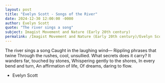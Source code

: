 ```yaml
---
layout: post
title: "Evelyn Scott - Songs of the River"
date: 2024-12-30 12:00:00 -0000
author: Evelyn Scott
quote: "The river sings a song"
subject: Imagist Movement and Nature (Early 20th century)
permalink: /Imagist Movement and Nature (Early 20th century)/Evelyn Scott/Evelyn Scott - Songs of the River
---
```


The river sings a song
Caught in the laughing wind—
Rippling phrases that twine
Through the rushes, cool, unsullied.
What secrets does it carry?
It wanders far, touched by stones,
Whispering gently to the shores,
In every bend and turn,
An affirmation of life,
Of dreams, daring to flow.

- Evelyn Scott
